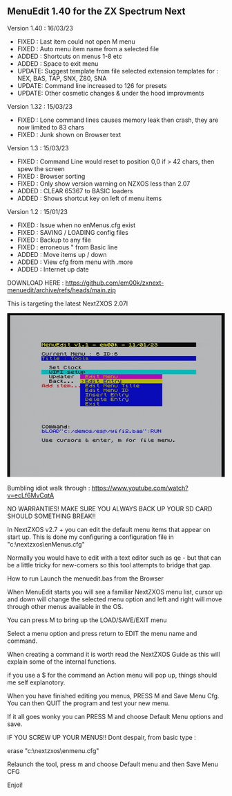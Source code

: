 
MenuEdit 1.40 for the ZX Spectrum Next 
--------------------------------------

Version 1.40 : 16/03/23 

  - FIXED : Last item could not open M menu 
  - FIXED : Auto menu item name from a selected file
  - ADDED : Shortcuts on menus 1-8 etc 
  - ADDED : Space to exit menu
  - UPDATE: Suggest template from file selected extension
            templates for : NEX, BAS, TAP, SNX, Z80, SNA
  - UPDATE: Command line increased to 126 for presets
  - UPDATE: Other cosmetic changes & under the hood improvments	

Version 1.32 : 15/03/23

  - FIXED : Lone command lines causes memory leak then crash, they are now limited to 83 chars
  - FIXED : Junk shown on Browser text

Version 1.3 : 15/03/23

  - FIXED : Command Line would reset to position 0,0 if > 42 chars, then spew the screen
  - FIXED : Browser sorting 
  - FIXED : Only show version warning on NZXOS less than 2.07
  - ADDED : CLEAR 65367 to BASIC loaders 
  - ADDED : Shows shortcut key on left of menu items

Version 1.2 : 15/01/23
  - FIXED : Issue when no enMenus.cfg exist
  - FIXED : SAVING / LOADING config files
  - FIXED : Backup to any file
  - FIXED : erroneous " from Basic line
  - ADDED : Move items up / down 
  - ADDED : View cfg from menu with .more
  - ADDED : Internet up date  

DOWNLOAD HERE : https://github.com/em00k/zxnext-menuedit/archive/refs/heads/main.zip

This is targeting the latest NextZXOS 2.07l

<img src="https://raw.githubusercontent.com/em00k/src-gifs/main/PIC-2023_01_13_21_58_27.png">

Bumbling idiot walk through : https://www.youtube.com/watch?v=ecLf6MvCqtA

NO WARRANTIES! MAKE SURE YOU ALWAYS BACK UP YOUR SD CARD SHOULD SOMETHING BREAK!!

In NextZXOS v2.7 + you can edit the default
menu items that appear on start up. This is 
done my configuring a configuration file in 
"c:\nextzxos\enMenus.cfg"

Normally you would have to edit with a text
editor such as qe - but that can be a little
tricky for new-comers so this tool attempts
to bridge that gap.

How to run
Launch the menuedit.bas from the Browser

When MenuEdit starts you will see a familiar 
NextZXOS menu list, cursor up and down will
change the selected menu option and left and 
right will move through other menus available
in the OS. 

You can press M to bring up the LOAD/SAVE/EXIT
menu

Select a menu option and press return to EDIT 
the menu name and command. 

When creating a command it is worth read the 
NextZXOS Guide as this will explain some of the 
internal functions. 

if you use a $ for the command an Action menu
will pop up, things should me self explanotory.

When you have finished editing you menus, PRESS M 
and Save Menu Cfg. You can then QUIT the program
and test your new menu.

If it all goes wonky you can PRESS M and choose 
Default Menu options and save. 

IF YOU SCREW UP YOUR MENUS!!
Dont despair, from basic type : 

erase "c:\nextzxos\enmenu.cfg"

Relaunch the tool, press m and choose Default menu
and then Save Menu CFG 

Enjoi! 




